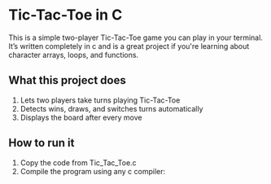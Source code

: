 # Tic-Tac-Toe in C

This is a simple two-player Tic-Tac-Toe game you can play in your terminal. It’s written completely in c and is a great project if you're learning about character arrays, loops, and functions.
## What this project does
1. Lets two players take turns playing Tic-Tac-Toe
2. Detects wins, draws, and switches turns automatically
3. Displays the board after every move
## How to run it
1. Copy the code from Tic_Tac_Toe.c
2. Compile the program using any c compiler:
